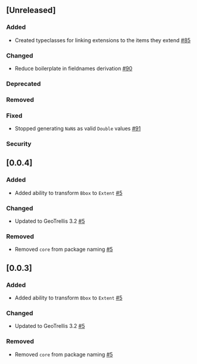 ## [Unreleased]

### Added

- Created typeclasses for linking extensions to the items they extend [#85](https://github.com/azavea/stac4s/pull/85)

### Changed

- Reduce boilerplate in fieldnames derivation [#90](https://github.com/azavea/stac4s/issues/90)

### Deprecated

### Removed

### Fixed

- Stopped generating `NaN`s as valid `Double` values [#91](https://github.com/azavea/stac4s/pull/91)

### Security

## [0.0.4]

### Added
- Added ability to transform `Bbox` to `Extent` [\#5](https://github.com/azavea/stac4s/pull/5)

### Changed
- Updated to GeoTrellis 3.2 [\#5](https://github.com/azavea/stac4s/pull/5)

### Removed
- Removed `core` from package naming [\#5](https://github.com/azavea/stac4s/pull/5)

## [0.0.3]

### Added
- Added ability to transform `Bbox` to `Extent` [\#5](https://github.com/azavea/stac4s/pull/5)

### Changed
- Updated to GeoTrellis 3.2 [\#5](https://github.com/azavea/stac4s/pull/5)

### Removed
- Removed `core` from package naming [\#5](https://github.com/azavea/stac4s/pull/5)
